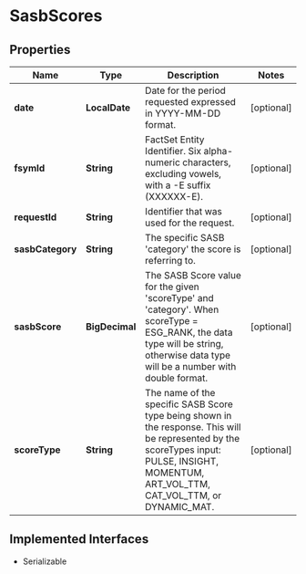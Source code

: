 

# SasbScores


## Properties

Name | Type | Description | Notes
------------ | ------------- | ------------- | -------------
**date** | **LocalDate** | Date for the period requested expressed in YYYY-MM-DD format. |  [optional]
**fsymId** | **String** | FactSet Entity Identifier. Six alpha-numeric characters, excluding vowels, with a -E suffix (XXXXXX-E). |  [optional]
**requestId** | **String** | Identifier that was used for the request. |  [optional]
**sasbCategory** | **String** | The specific SASB &#39;category&#39; the score is referring to. |  [optional]
**sasbScore** | **BigDecimal** | The SASB Score value for the given &#39;scoreType&#39; and &#39;category&#39;. When scoreType &#x3D; ESG_RANK, the data type will be string, otherwise data type will be a number with double format. |  [optional]
**scoreType** | **String** | The name of the specific SASB Score type being shown in the response. This will be represented by the scoreTypes input: PULSE, INSIGHT, MOMENTUM, ART_VOL_TTM, CAT_VOL_TTM, or DYNAMIC_MAT. |  [optional]


## Implemented Interfaces

* Serializable


